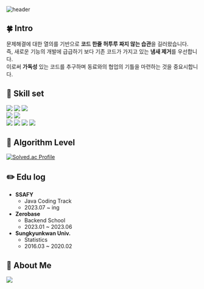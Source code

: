 ![header](https://capsule-render.vercel.app/api?type=waving&color=gradient&text=)
## 🍀 Intro
문제해결에 대한 열의를 기반으로 **코드 한줄 허투루 짜지 않는 습관**을 길러왔습니다.  
즉, 새로운 기능의 개발에 급급하기 보다 기존 코드가 가지고 있는 **냄새 제거**를 우선합니다.  
이로써 **가독성** 있는 코드를 추구하며 동료와의 협업의 기틀을 마련하는 것을 중요시합니다.

## 🔧 Skill set
<img src="https://img.shields.io/badge/Java-FF9900?style=for-the-badge&logo=Java&logoColor=white"> <img src="https://img.shields.io/badge/Spring-6DB33F?style=for-the-badge&logo=Spring&logoColor=white"> 
<img src="https://img.shields.io/badge/SpringBoot-6DB33F?style=for-the-badge&logo=SpringBoot&logoColor=white">   
<img src="https://img.shields.io/badge/MySQL-4479A1?style=for-the-badge&logo=MySQL&logoColor=white">
<img src="https://img.shields.io/badge/Redis-DC382D?style=for-the-badge&logo=Redis&logoColor=white">   
<img src="https://img.shields.io/badge/Amazon EC2-FF9900?style=for-the-badge&logo=EC2&logoColor=white">
<img src="https://img.shields.io/badge/Amazon RDS-527FFF?style=for-the-badge&logo=Amazon RDS&logoColor=white">
<img src="https://img.shields.io/badge/Docker-2496ED?style=for-the-badge&logo=Docker&logoColor=white">
<img src="https://img.shields.io/badge/Jenkins-D24939?style=for-the-badge&logo=Jenkins&logoColor=white">

## 🏅 Algorithm Level
[![Solved.ac Profile](http://mazassumnida.wtf/api/v2/generate_badge?boj=sj8504)](https://solved.ac/sj8504/)

## ✏️ Edu log
- **SSAFY**
  - Java Coding Track
  - 2023.07 ~ ing
- **Zerobase**
  - Backend School
  - 2023.01 ~ 2023.06
- **Sungkyunkwan Univ.**
  - Statistics
  - 2016.03 ~ 2020.02

## 💚 About Me
[<img src="https://img.shields.io/badge/Tistory-000000?style=for-the-badge&logo=Tistory&logoColor=red">](https://dev-green.tistory.com/)
